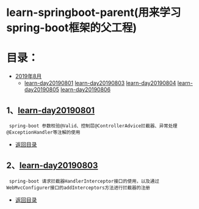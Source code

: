 # learn-springboot-parent(用来学习spring-boot框架的父工程)
目录：
=======
* [2019年8月](#1learn-day20190801)
    * [learn-day20190801](#1learn-day20190801) [learn-day20190803](#2learn-day20190803) [learn-day20190804](#3learn-day20190804) [learn-day20190805](#4learn-day20190805) [learn-day20190806](#5learn-day20190806)
## 1、[learn-day20190801](learn-day20190801)
     spring-boot 参数校验@Valid、控制层@ControllerAdvice拦截器、异常处理@ExceptionHandler等注解的使用
* [返回目录](2019年8月)
## 2、[learn-day20190803](learn-day20190803)
     spring-boot 请求拦截器HandlerInterceptor接口的使用，以及通过WebMvcConfigurer接口的addInterceptors方法进行拦截器的注册
* [返回目录](2019年8月)
